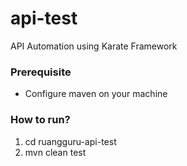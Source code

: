# api-test
API Automation using Karate Framework
### Prerequisite
* Configure maven on your machine
### How to run?
1. cd ruangguru-api-test
2. mvn clean test
